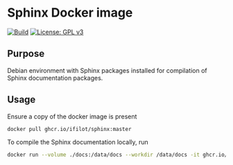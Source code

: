 # Sphinx Docker image

[![Build](https://github.com/ifilot/docker-sphinx/actions/workflows/deploy.yml/badge.svg)](https://github.com/ifilot/docker-sphinx/actions/workflows/deploy.yml)
[![License: GPL v3](https://img.shields.io/badge/License-GPLv3-blue.svg)](https://www.gnu.org/licenses/gpl-3.0)

## Purpose

Debian environment with Sphinx packages installed for compilation of Sphinx
documentation packages.

## Usage

Ensure a copy of the docker image is present

```bash
docker pull ghcr.io/ifilot/sphinx:master
```

To compile the Sphinx documentation locally, run

```bash
docker run --volume ./docs:/data/docs --workdir /data/docs -it ghcr.io/ifilot/sphinx:master make html
```
